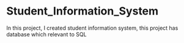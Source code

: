 # Student_Information_System
In this project, I created student information system, this project has database which relevant to SQL
